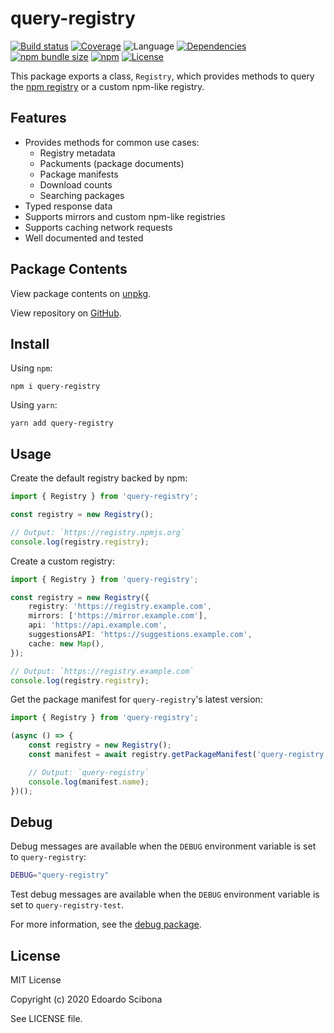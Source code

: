 # query-registry

[![Build status](https://img.shields.io/github/workflow/status/velut/node-query-registry/CI)](https://github.com/velut/node-query-registry/actions?query=workflow%3ACI)
[![Coverage](https://img.shields.io/codecov/c/gh/velut/node-query-registry)](https://codecov.io/gh/velut/node-query-registry)
![Language](https://img.shields.io/github/languages/top/velut/node-query-registry)
[![Dependencies](https://img.shields.io/david/velut/node-query-registry)](https://david-dm.org/velut/node-query-registry)
[![npm bundle size](https://img.shields.io/bundlephobia/min/query-registry)](https://bundlephobia.com/result?p=query-registry)
[![npm](https://img.shields.io/npm/v/query-registry)](https://www.npmjs.com/package/query-registry)
[![License](https://img.shields.io/github/license/velut/node-query-registry)](https://github.com/velut/node-query-registry/blob/master/LICENSE)

This package exports a class, `Registry`, which provides methods to query the [npm registry](https://www.npmjs.com) or a custom npm-like registry.

## Features

-   Provides methods for common use cases:
    -   Registry metadata
    -   Packuments (package documents)
    -   Package manifests
    -   Download counts
    -   Searching packages
-   Typed response data
-   Supports mirrors and custom npm-like registries
-   Supports caching network requests
-   Well documented and tested

## Package Contents

View package contents on [unpkg](https://unpkg.com/query-registry/).

View repository on [GitHub](https://github.com/velut/node-query-registry).

## Install

Using `npm`:

```
npm i query-registry
```

Using `yarn`:

```
yarn add query-registry
```

## Usage

Create the default registry backed by npm:

```typescript
import { Registry } from 'query-registry';

const registry = new Registry();

// Output: `https://registry.npmjs.org`
console.log(registry.registry);
```

Create a custom registry:

```typescript
import { Registry } from 'query-registry';

const registry = new Registry({
    registry: 'https://registry.example.com',
    mirrors: ['https://mirror.example.com'],
    api: 'https://api.example.com',
    suggestionsAPI: 'https://suggestions.example.com',
    cache: new Map(),
});

// Output: `https://registry.example.com`
console.log(registry.registry);
```

Get the package manifest for `query-registry`'s latest version:

```typescript
import { Registry } from 'query-registry';

(async () => {
    const registry = new Registry();
    const manifest = await registry.getPackageManifest('query-registry');

    // Output: `query-registry`
    console.log(manifest.name);
})();
```

## Debug

Debug messages are available when the `DEBUG` environment variable is set to `query-registry`:

```bash
DEBUG="query-registry"
```

Test debug messages are available when the `DEBUG` environment variable is set to `query-registry-test`.

For more information, see the [debug package](https://www.npmjs.com/package/debug).

## License

MIT License

Copyright (c) 2020 Edoardo Scibona

See LICENSE file.
